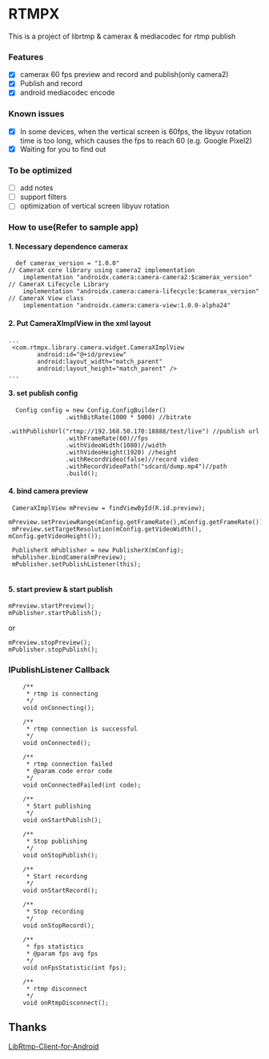 # RTMPX


This is a project of librtmp & camerax & mediacodec for rtmp publish


### Features
- [x] camerax 60 fps preview and record and publish(only camera2)
- [x] Publish and record
- [x] android mediacodec encode

### Known issues
- [x] In some devices, when the vertical screen is 60fps, the libyuv rotation time is too long, which causes the fps to reach 60 (e.g. Google Pixel2)
- [x] Waiting for you to find out

### To be optimized
- [ ] add notes
- [ ] support filters
- [ ] optimization of vertical screen libyuv rotation

### How to use(Refer to sample app)
#### 1. Necessary dependence camerax
```
  def camerax_version = "1.0.0"
// CameraX core library using camera2 implementation
    implementation "androidx.camera:camera-camera2:$camerax_version"
// CameraX Lifecycle Library
    implementation "androidx.camera:camera-lifecycle:$camerax_version"
// CameraX View class
    implementation "androidx.camera:camera-view:1.0.0-alpha24"
```

#### 2. Put CameraXImplView in the xml layout

```
...
 <com.rtmpx.library.camera.widget.CameraXImplView
        android:id="@+id/preview"
        android:layout_width="match_parent"
        android:layout_height="match_parent" />
...
```

#### 3. set publish config
```
  Config config = new Config.ConfigBuilder()
                .withBitRate(1000 * 5000) //bitrate
                .withPublishUrl("rtmp://192.168.50.170:18888/test/live") //publish url
                .withFrameRate(60)//fps
                .withVideoWidth(1080)//width 
                .withVideoHeight(1920) //height
                .withRecordVideo(false)//record video
                .withRecordVideoPath("sdcard/dump.mp4")//path
                .build();
```

#### 4. bind camera preview

```
 CameraXImplView mPreview = findViewById(R.id.preview);
 mPreview.setPreviewRange(mConfig.getFrameRate(),mConfig.getFrameRate());
 mPreview.setTargetResolution(mConfig.getVideoWidth(), mConfig.getVideoHeight());
 
 PublisherX mPublisher = new PublisherX(mConfig);
 mPublisher.bindCamera(mPreview);
 mPublisher.setPublishListener(this);
 
```

#### 5. start preview & start publish 

```
mPreview.startPreview();
mPublisher.startPublish();
```

or

```
mPreview.stopPreview();
mPublisher.stopPublish();
```




### IPublishListener Callback

```
    /**
     * rtmp is connecting
     */
    void onConnecting();

    /**
     * rtmp connection is successful
     */
    void onConnected();

    /**
     * rtmp connection failed
     * @param code error code
     */
    void onConnectedFailed(int code);

    /**
     * Start publishing
     */
    void onStartPublish();

    /**
     * Stop publishing
     */
    void onStopPublish();

    /**
     * Start recording
     */
    void onStartRecord();

    /**
     * Stop recording
     */
    void onStopRecord();

    /**
     * fps statistics
     * @param fps avg fps
     */
    void onFpsStatistic(int fps);

    /**
     * rtmp disconnect
     */
    void onRtmpDisconnect();
```



## Thanks
[LibRtmp-Client-for-Android][1]

[1]: https://github.com/ant-media/LibRtmp-Client-for-Android

